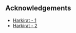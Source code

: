 ## Acknowledgements

- [Harkirat - 1](https://youtu.be/qP7LzZqGh30?si=uvr0qamanpwybfxi)
- [Harkirat - 2](https://www.youtube.com/watch?v=joCFbTJt0o0&t=14077s)